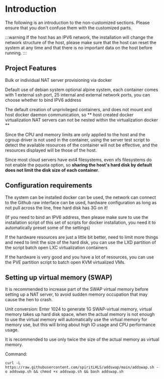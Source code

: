 # Introduction

The following is an introduction to the non-customized sections. Please ensure that you don't confuse them with the customized parts.

:::warning
If the host has an IPV6 network, the installation will change the network structure of the host, please make sure that the host can reset the system at any time and that there is no important data on the host before running.
:::

## Project Features

Bulk or individual NAT server provisioning via docker

Default use of debian system optional alpine system, each container comes with 1 external ssh port, 25 internal and external network ports, you can choose whether to bind IPV6 address

The default creation of unprivileged containers, and does not mount and host docker daemon communication, so ** host created docker virtualization NAT servers can not be nested within the virtualization docker **

Since the CPU and memory limits are only applied to the host and the cgroup driver is not used in the container, using the server test script to detect the available resources of the container will not be effective, and the resources displayed will be those of the host.

Since most cloud servers have ext4 filesystems, even xfs filesystems do not enable the pquota option, so **sharing the host's hard disk by default does not limit the disk size of each container**.

## Configuration requirements

The system can be installed docker can be used, the network can connect to the Github raw interface can be used, hardware configuration as long as not pull across the line, free hard disk has 3G on it!

(If you need to bind an IPV6 address, then please make sure to use the installation script of this set of scripts for docker installation, you need it to automatically preset some of the settings)

If the hardware resources are just a little bit better, need to limit more things and need to limit the size of the hard disk, you can use the LXD partition of the script batch open LXC virtualization containers

If the hardware is very good and you have a lot of resources, you can use the PVE partition script to batch open KVM virtualized VMs.

## Setting up virtual memory (SWAP)

It is recommended to increase part of the SWAP virtual memory before setting up a NAT server, to avoid sudden memory occupation that may cause the hen to crash.

Unit conversion: Enter 1024 to generate 1G SWAP-virtual memory, virtual memory takes up hard disk space, when the actual memory is not enough to use the virtual memory will automatically use the virtual memory for memory use, but this will bring about high IO usage and CPU performance usage.

It is recommended to use only twice the size of the actual memory as virtual memory.

Command:

```shell
curl -L https://raw.githubusercontent.com/spiritLHLS/addswap/main/addswap.sh -o addswap.sh && chmod +x addswap.sh && bash addswap.sh
```